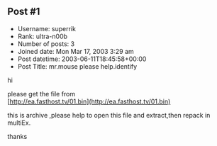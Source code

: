 ## Post #1
- Username: superrik
- Rank: ultra-n00b
- Number of posts: 3
- Joined date: Mon Mar 17, 2003 3:29 am
- Post datetime: 2003-06-11T18:45:58+00:00
- Post Title: mr.mouse please help.identify

hi

please get the file from        
[http://ea.fasthost.tv/01.bin](http://ea.fasthost.tv/01.bin)

this is archive ,please help to open this file and extract,then repack in multiEx.

thanks
